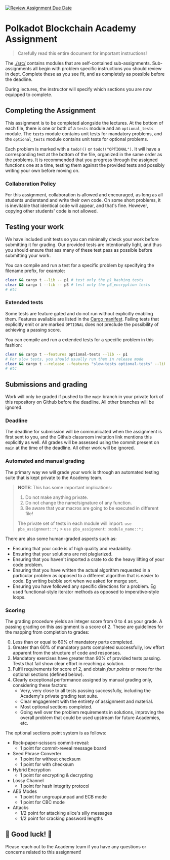[![Review Assignment Due Date](https://classroom.github.com/assets/deadline-readme-button-24ddc0f5d75046c5622901739e7c5dd533143b0c8e959d652212380cedb1ea36.svg)](https://classroom.github.com/a/iOTuZpps)
# Polkadot Blockchain Academy Assignment

> Carefully read this entire document for important instructions!

The [./src/](./src/) contains modules that are self-contained sub-assignments.
Sub-assignments all begin with problem specific instructions you should review in dept.
Complete these as you see fit, and as completely as possible before the deadline.

During lectures, the instructor will specify which sections you are now equipped to complete.

## Completing the Assignment

This assignment is to be completed alongside the lectures.
At the bottom of each file, there is one or both of a `tests` module and an `optional_tests` module.
The `tests` module contains unit tests for mandatory problems, and the `optional_tests` module contains unit tests for optional problems.

Each problem is marked with a `todo!()` or `todo!("OPTIONAL")`.
It will have a corresponding test at the bottom of the file, organized in the same order as the problems.
It is recommended that you progress through the assigned functions one at a time, testing them against the provided tests and possibly writing your own before moving on.

### Collaboration Policy

For this assignment, collaboration is allowed and encouraged, as long as all students understand and write their own code.
On some short problems, it is inevitable that identical code will appear, and that's fine.
However, copying other students' code is not allowed.

## Testing your work

We have included unit tests so you can minimally check your work before submitting it for grading.
Our provided tests are intentionally light, and thus you should ensure that ass many of these test pass as possible before submitting your work.

You can compile and run a test for a specific problem by specifying the filename prefix, for example:

```sh
clear && cargo t --lib -- p1 # test only the p1_hashing tests
clear && cargo t --lib -- p3 # test only the p3_encryption tests
# etc
```

### Extended tests

Some tests are feature gated and do not run without explicitly enabling them.
Features available are listed in the [Cargo manifest](Cargo.toml).
Failing tests that explicitly emit or are marked `OPTIONAL` does not preclude the possibility of achieving a passing score.

You can compile and run a extended tests for a specific problem in this fashion:

```sh
clear && cargo t --features optional-tests --lib -- p1
# For slow tests, you should usually run them in release mode
clear && cargo t --release --features "slow-tests optional-tests" --lib -- p2
# etc
```

## Submissions and grading

Work will only be graded if pushed to the `main` branch in your private fork of this repository on Github before the deadline.
All other branches will be ignored.

### Deadline

The deadline for submission will be communicated when the assignment is first sent to you, and the Github classroom invitation link mentions this explicitly as well.
All grades will be assessed using the commit present on `main` at the time of the deadline.
All other work will be ignored.

### Automated and manual grading

The primary way we will grade your work is through an automated testing suite that is kept private to the Academy team.

> **NOTE:** This has some important implications:
>
> 1. Do not make anything private.
> 1. Do not change the name/signature of any function.
> 1. Be aware that your macros are going to be executed in different file!
>
> The private set of tests in each module will import:
> `use pba_assignment::*;` > `use pba_assignment::module_name::*;`

There are also some human-graded aspects such as:

- Ensuring that your code is of high quality and readability.
- Ensuring that your solutions are not plagiarized.
- Ensuring that you haven't imported a crate to do the heavy lifting of your code problem.
- Ensuring that you have written the actual algorithm requested in a particular problem as opposed to a different algorithm that is easier to code.
  Eg writing bubble sort when we asked for merge sort.
- Ensuring you have followed any specific directions for a problem.
  Eg used functional-style iterator methods as opposed to imperative-style loops.

### Scoring

The grading procedure yields an integer score from 0 to 4 as your grade.
A passing grading on this assignment is a score of 2.
These are guidelines for the mapping from completion to grades:

0. Less than or equal to 60% of mandatory parts completed.
1. Greater than 60% of mandatory parts completed successfully, low effort apparent from the structure of code and responses.
2. Mandatory exercises have greater than 90% of provided tests passing.
   Tests that fail show clear effort in reaching a solution.
3. Fulfil requirements for score of 2, and obtain _four points_ or more for the optional sections (defined below).
4. Clearly exceptional performance assigned by manual grading only, considering these factors:
   - Very, very close to all tests passing successfully, including the Academy's private grading test suite.
   - Clear engagement with the entirety of assignment and material.
   - Most optional sections completed.
   - Going well over the problem requirements in solutions, improving the overall problem that could be used upstream for future Academies, etc.

The optional sections point system is as follows:

- Rock-paper-scissors commit-reveal:
  - 1 point for commit-reveal message board
- Seed Phrase Converter
  - 1 point for without checksum
  - 1 point for with checksum
- Hybrid Encryption
  - 1 point for encrypting & decrypting
- Lossy Channel
  - 1 point for hash integrity protocol
- AES Modes
  - 1 point for ungroup/unpad and ECB mode
  - 1 point for CBC mode
- Attacks
  - 1/2 point for attacking alice's silly messages
  - 1/2 point for cracking password lengths

## 🚀 Good luck! 🚀

Please reach out to the Academy team if you have any questions or concerns related to this assignment!
